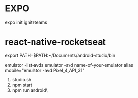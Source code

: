 # EXPO

expo init igniteteams

# react-native-rocketseat

export PATH=$PATH:~/Documents/android-studio/bin

emulator -list-avds
emulator -avd name-of-your-emulator
alias mobile="emulator -avd Pixel_4_API_31"

1. studio.sh
2. npm start
3. npm run android\
